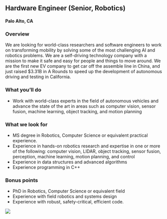## Hardware Engineer (Senior, Robotics)
#### Palo Alto, CA

### Overview
We are looking for world-class researchers and software engineers to work on transforming mobility by solving some of the most challenging AI and robotics problems.
We are a self-driving technology company with a mission to make it safe and easy for people and things to move around. We are the first new EV company to get car off the assemble line in China, and just raised $3.31B in A Rounds to speed up the development of autonomous driving and testing in California.

### What you’ll do
+	Work with world-class experts in the field of autonomous vehicles and advance the state of the art in areas such as computer vision, sensor fusion, machine learning, object tracking, and motion planning

### What we look for
+	MS degree in Robotics, Computer Science or equivalent practical experience.
+	Experience in hands-on robotics research and expertise in one or more of the following: computer vision, LIDAR, object tracking, sensor fusion, perception, machine learning, motion planning, and control
+	Experience in data structures and advanced algorithms
+	Experience programming in C++

### Bonus points
+	PhD in Robotics, Computer Science or equivalent field
+	Experience with field robotics and systems design
+	Experience with robust, safety-critical, efficient code.


[<img src='https://dabuttonfactory.com/button.png?t=Learn+More&f=Calibri-Bold&ts=24&tc=fff&hp=20&vp=8&c=5&bgt=unicolored&bgc=29aafe'>](https://letsrockit.co/job/we1vdg9ycy5haq-hardware-engineer-senior-robotics)
